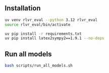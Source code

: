 ## Installation

```bash
uv venv rlvr_eval --python 3.12 rlvr_eval
source rlvr_eval/bin/activate

uv pip install -r requirements.txt
uv pip install latex2sympy2==1.9.1 --no-deps

```

## Run all models

```bash
bash scripts/run_all_models.sh
```